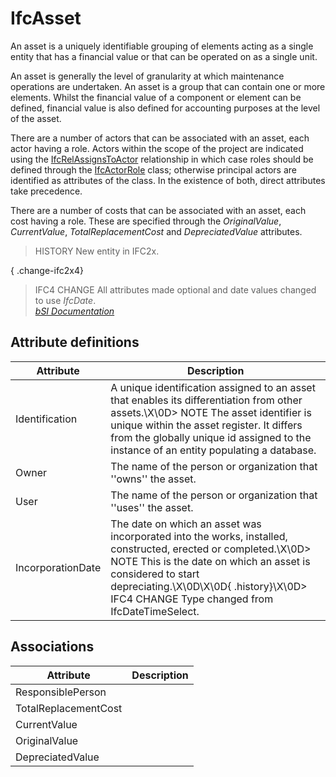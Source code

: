IfcAsset
========
An asset is a uniquely identifiable grouping of elements acting as a single
entity that has a financial value or that can be operated on as a single unit.  
  
An asset is generally the level of granularity at which maintenance operations
are undertaken. An asset is a group that can contain one or more elements.
Whilst the financial value of a component or element can be defined, financial
value is also defined for accounting purposes at the level of the asset.  
  
There are a number of actors that can be associated with an asset, each actor
having a role. Actors within the scope of the project are indicated using the
[IfcRelAssignsToActor](../../ifckernel/lexical/ifcrelassignstoactor.htm)
relationship in which case roles should be defined through the
[IfcActorRole](../../ifcactorresource/lexical/ifcactorrole.htm) class;
otherwise principal actors are identified as attributes of the class. In the
existence of both, direct attributes take precedence.  
  
There are a number of costs that can be associated with an asset, each cost
having a role. These are specified through the _OriginalValue_,
_CurrentValue_, _TotalReplacementCost_ and _DepreciatedValue_ attributes.  
  
> HISTORY  New entity in IFC2x.  
  
{ .change-ifc2x4}  
> IFC4 CHANGE  All attributes made optional and date values changed to use
> _IfcDate_.  
[ _bSI
Documentation_](https://standards.buildingsmart.org/IFC/DEV/IFC4_2/FINAL/HTML/schema/ifcsharedfacilitieselements/lexical/ifcasset.htm)


Attribute definitions
---------------------
| Attribute         | Description                                                                                                                                                                                                                                                                |
|-------------------|----------------------------------------------------------------------------------------------------------------------------------------------------------------------------------------------------------------------------------------------------------------------------|
| Identification    | A unique identification assigned to an asset that enables its differentiation from other assets.\X\0D> NOTE  The asset identifier is unique within the asset register. It differs from the globally unique id assigned to the instance of an entity populating a database. |
| Owner             | The name of the person or organization that ''owns'' the asset.                                                                                                                                                                                                            |
| User              | The name of the person or organization that ''uses'' the asset.                                                                                                                                                                                                            |
| IncorporationDate | The date on which an asset was incorporated into the works, installed, constructed, erected or completed.\X\0D> NOTE  This is the date on which an asset is considered to start depreciating.\X\0D\X\0D{ .history}\X\0D> IFC4 CHANGE  Type changed from IfcDateTimeSelect. |

Associations
------------
| Attribute            | Description   |
|----------------------|---------------|
| ResponsiblePerson    |               |
| TotalReplacementCost |               |
| CurrentValue         |               |
| OriginalValue        |               |
| DepreciatedValue     |               |

